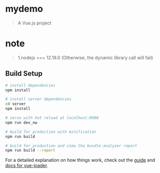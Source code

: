 <!--
 * @Descripttion: unTitle
 * @Author: yizheng.yuan
 * @Date: 2021-08-04 16:18:37
 * @LastEditors: yizheng.yuan
 * @LastEditTime: 2021-08-05 19:17:11
-->
# mydemo

> A Vue.js project

# note

> 1.nodejs === 12.19.0 (Otherwise, the dynamic library call will fail)

## Build Setup

``` bash
# install dependencies
npm install

# install server dependencies
cd server
npm install

# serve with hot reload at localhost:8080
npm run dev_nw

# build for production with minification
npm run build

# build for production and view the bundle analyzer report
npm run build --report
```

For a detailed explanation on how things work, check out the [guide](http://vuejs-templates.github.io/webpack/) and [docs for vue-loader](http://vuejs.github.io/vue-loader).
